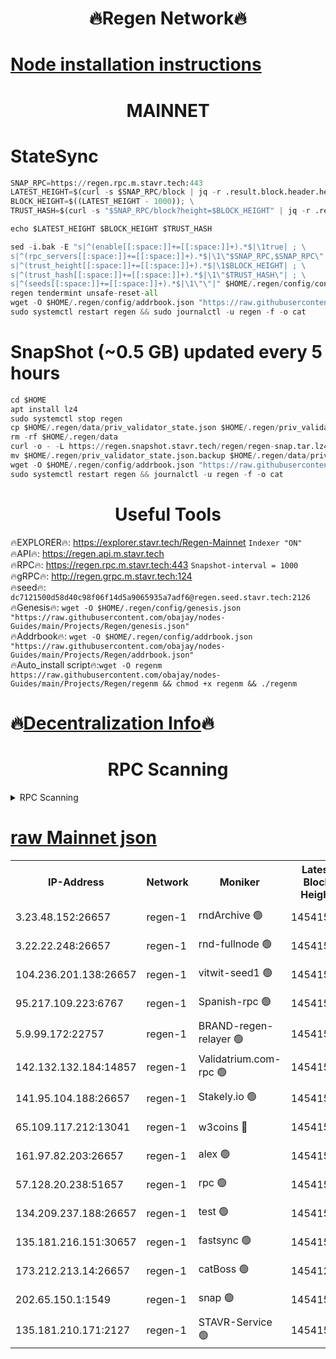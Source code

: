<h1 align="center"> 🔥Regen Network🔥</h1>

[Node installation instructions](https://github.com/obajay/nodes-Guides/tree/main/Projects/Regen)
=
<h1 align="center"> MAINNET</h1>

# StateSync
```python
SNAP_RPC=https://regen.rpc.m.stavr.tech:443
LATEST_HEIGHT=$(curl -s $SNAP_RPC/block | jq -r .result.block.header.height); \
BLOCK_HEIGHT=$((LATEST_HEIGHT - 1000)); \
TRUST_HASH=$(curl -s "$SNAP_RPC/block?height=$BLOCK_HEIGHT" | jq -r .result.block_id.hash)

echo $LATEST_HEIGHT $BLOCK_HEIGHT $TRUST_HASH

sed -i.bak -E "s|^(enable[[:space:]]+=[[:space:]]+).*$|\1true| ; \
s|^(rpc_servers[[:space:]]+=[[:space:]]+).*$|\1\"$SNAP_RPC,$SNAP_RPC\"| ; \
s|^(trust_height[[:space:]]+=[[:space:]]+).*$|\1$BLOCK_HEIGHT| ; \
s|^(trust_hash[[:space:]]+=[[:space:]]+).*$|\1\"$TRUST_HASH\"| ; \
s|^(seeds[[:space:]]+=[[:space:]]+).*$|\1\"\"|" $HOME/.regen/config/config.toml
regen tendermint unsafe-reset-all
wget -O $HOME/.regen/config/addrbook.json "https://raw.githubusercontent.com/obajay/nodes-Guides/main/Projects/Regen/addrbook.json"
sudo systemctl restart regen && sudo journalctl -u regen -f -o cat
```
# SnapShot (~0.5 GB) updated every 5 hours
```python
cd $HOME
apt install lz4
sudo systemctl stop regen
cp $HOME/.regen/data/priv_validator_state.json $HOME/.regen/priv_validator_state.json.backup
rm -rf $HOME/.regen/data
curl -o - -L https://regen.snapshot.stavr.tech/regen/regen-snap.tar.lz4 | lz4 -c -d - | tar -x -C $HOME/.regen --strip-components 2
mv $HOME/.regen/priv_validator_state.json.backup $HOME/.regen/data/priv_validator_state.json
wget -O $HOME/.regen/config/addrbook.json "https://raw.githubusercontent.com/obajay/nodes-Guides/main/Projects/Regen/addrbook.json"
sudo systemctl restart regen && journalctl -u regen -f -o cat
```

 <h1 align="center"> Useful Tools</h1>

🔥EXPLORER🔥:     https://explorer.stavr.tech/Regen-Mainnet        `Indexer "ON"` \
🔥API🔥:          https://regen.api.m.stavr.tech \
🔥RPC🔥:          https://regen.rpc.m.stavr.tech:443              `Snapshot-interval = 1000` \
🔥gRPC🔥:         http://regen.grpc.m.stavr.tech:124 \
🔥seed🔥:      `dc7121500d58d40c98f06f14d5a9065935a7adf6@regen.seed.stavr.tech:2126` \
🔥Genesis🔥:   `wget -O $HOME/.regen/config/genesis.json "https://raw.githubusercontent.com/obajay/nodes-Guides/main/Projects/Regen/genesis.json"` \
🔥Addrbook🔥:  `wget -O $HOME/.regen/config/addrbook.json "https://raw.githubusercontent.com/obajay/nodes-Guides/main/Projects/Regen/addrbook.json"` \
🔥Auto_install script🔥:`wget -O regenm https://raw.githubusercontent.com/obajay/nodes-Guides/main/Projects/Regen/regenm && chmod +x regenm && ./regenm`

🔥[Decentralization Info](https://github.com/obajay/StateSync-snapshots/tree/main/Projects/Regen/Decentralization)🔥
=
<h1 align="center"> RPC Scanning</h1>

<details>
<summary>RPC Scanning</summary>

<h2 align="center"> We scan nodes in real time every 4 hours. And we provide the final result of RPC endpoints.
We cannot influence the operation of these nodes in any way. </h2>


```python
If Voting Power is higher than 0 --> then the Node is a validator of the network and may be subject to attack and be a potential threat to the chain.
```
```python
We marked such validators with a red symbol
```

</details>

[raw Mainnet json](https://rpc-check.regenm.stavr.tech/regenm/rpc-regenm-result.json)
=


<table><tr><th>IP-Address</th><th>Network</th><th>Moniker</th><th>Latest Block Height</th><th>Earliest Block Height</th><th>Catching Up</th><th>Tx Index</th><th>Voting Power</th><th>Scan Time</th></tr><tr><td>3.23.48.152:26657</td><td>regen-1</td><td>rndArchive 🟢</td><td>14541552</td><td>1</td><td>False</td><td>on</td><td>0</td><td>2024-02-04T06:34:20.901672595UTC</td></tr><tr><td>3.22.22.248:26657</td><td>regen-1</td><td>rnd-fullnode 🟢</td><td>14541552</td><td>4134001</td><td>False</td><td>on</td><td>0</td><td>2024-02-04T06:34:18.091741819UTC</td></tr><tr><td>104.236.201.138:26657</td><td>regen-1</td><td>vitwit-seed1 🟢</td><td>14541547</td><td>8943001</td><td>False</td><td>on</td><td>0</td><td>2024-02-04T06:33:50.207633237UTC</td></tr><tr><td>95.217.109.223:6767</td><td>regen-1</td><td>Spanish-rpc 🟢</td><td>14541555</td><td>10068001</td><td>False</td><td>on</td><td>0</td><td>2024-02-04T06:34:37.390394214UTC</td></tr><tr><td>5.9.99.172:22757</td><td>regen-1</td><td>BRAND-regen-relayer 🟢</td><td>14541555</td><td>10782501</td><td>False</td><td>on</td><td>0</td><td>2024-02-04T06:34:38.068165304UTC</td></tr><tr><td>142.132.132.184:14857</td><td>regen-1</td><td>Validatrium.com-rpc 🟢</td><td>14541555</td><td>11175001</td><td>False</td><td>on</td><td>0</td><td>2024-02-04T06:34:37.723480753UTC</td></tr><tr><td>141.95.104.188:26657</td><td>regen-1</td><td>Stakely.io 🟢</td><td>14541550</td><td>13442501</td><td>False</td><td>on</td><td>0</td><td>2024-02-04T06:34:09.112027964UTC</td></tr><tr><td>65.109.117.212:13041</td><td>regen-1</td><td>w3coins 🔴</td><td>14541562</td><td>13541562</td><td>False</td><td>off</td><td>23996002732</td><td>2024-02-04T06:35:20.340158992UTC</td></tr><tr><td>161.97.82.203:26657</td><td>regen-1</td><td>alex 🟢</td><td>14541553</td><td>13992001</td><td>False</td><td>on</td><td>0</td><td>2024-02-04T06:34:26.343044547UTC</td></tr><tr><td>57.128.20.238:51657</td><td>regen-1</td><td>rpc 🟢</td><td>14541554</td><td>13992001</td><td>False</td><td>on</td><td>0</td><td>2024-02-04T06:34:30.776355771UTC</td></tr><tr><td>134.209.237.188:26657</td><td>regen-1</td><td>test 🟢</td><td>14541557</td><td>13992001</td><td>False</td><td>on</td><td>0</td><td>2024-02-04T06:34:48.754085500UTC</td></tr><tr><td>135.181.216.151:30657</td><td>regen-1</td><td>fastsync 🟢</td><td>14541553</td><td>14457001</td><td>False</td><td>off</td><td>0</td><td>2024-02-04T06:34:25.954919033UTC</td></tr><tr><td>173.212.213.14:26657</td><td>regen-1</td><td>catBoss 🟢</td><td>14541288</td><td>14478001</td><td>False</td><td>on</td><td>0</td><td>2024-02-04T06:34:21.198709688UTC</td></tr><tr><td>202.65.150.1:1549</td><td>regen-1</td><td>snap 🟢</td><td>14541563</td><td>14537539</td><td>False</td><td>on</td><td>0</td><td>2024-02-04T06:35:25.433310864UTC</td></tr><tr><td>135.181.210.171:2127</td><td>regen-1</td><td>STAVR-Service 🟢</td><td>14541560</td><td>14539001</td><td>False</td><td>on</td><td>0</td><td>2024-02-04T06:35:07.616585790UTC</td></tr></table>